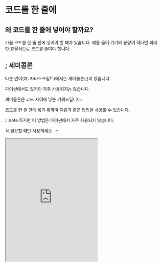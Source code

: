 # 코드를 한 줄에

## 왜 코드를 한 줄에 넣어야 할까요?

가끔 코드를 한 줄 안에 넣어야 할 때가 있습니다. 예를 들어 기기의 용량이 적다면 최대한 효율적으로 코드를 줄여야 합니다.

## ; 세미콜론

다른 언어(예: 자바스크립트)에서는 세미콜론(;)이 있습니다.

파이썬에서도 있지만 자주 사용되지는 않습니다.

세미콜론은 코드 사이에 넣는 키워드입니다.

코드를 한 줄 안에 넣기 위하여 다음과 같은 방법을 사용할 수 있습니다.

:::note
하지만 이 방법은 파이썬에서 자주 사용되지 않습니다.

꼭 필요할 때만 사용하세요.
:::

<iframe
  loading="lazy"
  title="Python IDLE Trinket"
  src="https://trinket.io/embed/python3/724bf9a522"
  height="400"
/>

## 세미콜론에 대한 추가 설명

세미콜론은 파이썬에서 사용해도 되고 안 해도 됩니다. 원한다면 한 줄에 파이썬 코드를 넣지 않아도 코드의 끝에 붙일 수 있습니다.
